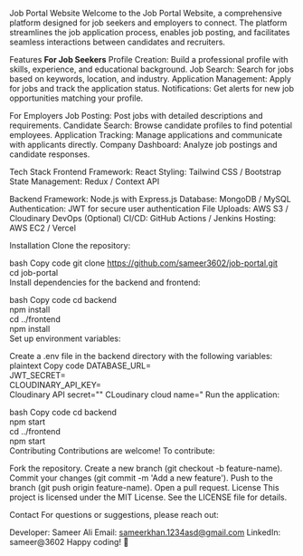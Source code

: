 Job Portal Website
Welcome to the Job Portal Website, a comprehensive platform designed for job seekers and employers to connect.
The platform streamlines the job application process, enables job posting, and facilitates seamless interactions between candidates and recruiters.

Features
<b>For Job Seekers</b>
Profile Creation: Build a professional profile with skills, experience, and educational background.
Job Search: Search for jobs based on keywords, location, and industry.
Application Management: Apply for jobs and track the application status.
Notifications: Get alerts for new job opportunities matching your profile.

For Employers
Job Posting: Post jobs with detailed descriptions and requirements.
Candidate Search: Browse candidate profiles to find potential employees.
Application Tracking: Manage applications and communicate with applicants directly.
Company Dashboard: Analyze job postings and candidate responses.

Tech Stack
Frontend
Framework: React 
Styling: Tailwind CSS / Bootstrap
State Management: Redux / Context API

Backend
Framework: Node.js with Express.js
Database: MongoDB / MySQL
Authentication: JWT for secure user authentication
File Uploads: AWS S3 / Cloudinary
DevOps (Optional)
CI/CD: GitHub Actions / Jenkins
Hosting: AWS EC2 / Vercel

Installation
Clone the repository:

bash
Copy code
git clone https://github.com/sameer3602/job-portal.git  
cd job-portal  
Install dependencies for the backend and frontend:

bash
Copy code
cd backend  
npm install  
cd ../frontend  
npm install  
Set up environment variables:

Create a .env file in the backend directory with the following variables:
plaintext
Copy code
DATABASE_URL=<your-database-url>  
JWT_SECRET=<your-jwt-secret>  
CLOUDINARY_API_KEY=<optional for image uploads>  
Cloudinary API secret=""
CLoudinary cloud name="
Run the application:

bash
Copy code
cd backend  
npm start  
cd ../frontend  
npm start  
Contributing
Contributions are welcome! To contribute:

Fork the repository.
Create a new branch (git checkout -b feature-name).
Commit your changes (git commit -m 'Add a new feature').
Push to the branch (git push origin feature-name).
Open a pull request.
License
This project is licensed under the MIT License. See the LICENSE file for details.

Contact
For questions or suggestions, please reach out:

Developer: Sameer Ali
Email: sameerkhan.1234asd@gmail.com
LinkedIn: sameer@3602
Happy coding! 🚀
